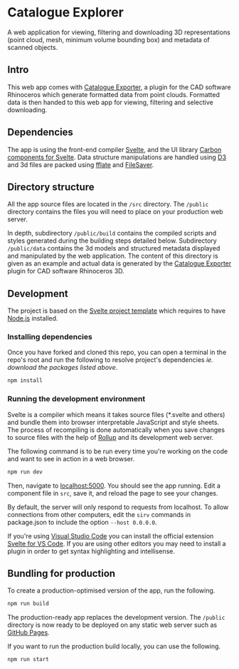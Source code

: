 # Catalogue Explorer
A web application for viewing, filtering and downloading 3D representations (point cloud, mesh, minimum volume bounding box) and metadata of scanned objects.

## Intro
This web app comes with [Catalogue Exporter](https://github.com/ibois-epfl/catalogue-exporter), a plugin for the CAD software Rhinoceros which generate formatted data from point clouds. Formatted data is then handed to this web app for viewing, filtering and selective downloading.

## Dependencies
The app is using the front-end compiler [Svelte](https://svelte.dev), and the UI library [Carbon components for Svelte](https://github.com/carbon-design-system/carbon-components-svelte).
 Data structure manipulations are handled using [D3](https://github.com/d3/d3/) and 3d files are packed using [fflate](https://github.com/101arrowz/fflate) and [FileSaver](https://github.com/eligrey/FileSaver.js/).

## Directory structure

All the app source files are located in the `/src` directory. The `/public` directory contains the files you will need to place on your production web server.

In depth, subdirectory `/public/build` contains the compiled scripts and styles generated during the building steps detailed below. Subdirectory `/public/data` contains the 3d models and structured metadata displayed and manipulated by the web application. The content of this directory is given as an example and actual data is generated by the [Catalogue Exporter](https://github.com/ibois-epfl/catalogue-exporter) plugin for CAD software Rhinoceros 3D.

## Development
The project is based on the [Svelte project template](https://github.com/sveltejs/template) which requires to have [Node.js](https://nodejs.org/) installed.

### Installing dependencies

Once you have forked and cloned this repo, you can open a terminal in the repo's root and run the following to resolve project's dependencies *ie. download the packages listed above*.

```bash
npm install
```

### Running the development environment

Svelte is a compiler which means it takes source files (*.svelte and others) and bundle them into browser interpretable JavaScript and style sheets. The process of recompiling is done automatically when you save changes to source files with the help of [Rollup](https://rollupjs.org) and its development web server.

The following command is to be run every time you're working on the code and want to see in action in a web browser.

```bash
npm run dev
```

Then, navigate to [localhost:5000](http://localhost:5000). You should see the app running. Edit a component file in `src`, save it, and reload the page to see your changes.

By default, the server will only respond to requests from localhost. To allow connections from other computers, edit the `sirv` commands in package.json to include the option `--host 0.0.0.0`.

If you're using [Visual Studio Code](https://code.visualstudio.com/) you can install the official extension [Svelte for VS Code](https://marketplace.visualstudio.com/items?itemName=svelte.svelte-vscode). If you are using other editors you may need to install a plugin in order to get syntax highlighting and intellisense.

## Bundling for production

To create a production-optimised version of the app, run the following.

```bash
npm run build
```

The production-ready app replaces the development version. The `/public` directory is now ready to be deployed on any static web server such as [GitHub Pages](https://pages.github.com/).

If you want to run the production build locally, you can use the following.

```bash
npm run start
```